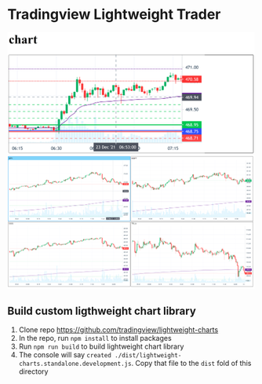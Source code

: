 # Tradingview Lightweight Trader
![image info](./docs/UI.png)
![image info](./docs/UI2.png)

## Build custom ligthweight chart library
1. Clone repo https://github.com/tradingview/lightweight-charts
2. In the repo, run `npm install` to install packages
3. Run `npm run build` to build lightweight chart library
4. The console will say `created ./dist/lightweight-charts.standalone.development.js`. Copy that file to the `dist` fold of this directory